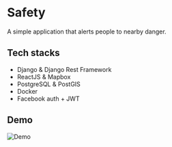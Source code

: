 # Safety

A simple application that alerts people to nearby danger.

## Tech stacks

- Django & Django Rest Framework
- ReactJS & Mapbox
- PostgreSQL & PostGIS
- Docker
- Facebook auth + JWT

## Demo

![Demo](https://user-images.githubusercontent.com/16115992/111984475-75679580-8b1c-11eb-9451-d7beef7f8ff3.gif)
